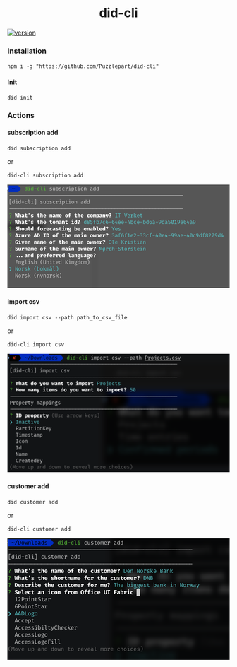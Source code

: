 <!-- ⚠️ This README has been generated from the file(s) "blueprint.md" ⚠️--><h1 align="center">did-cli</h1> 

[![version](https://img.shields.io/badge/version-0.0.26-green.svg)](https://semver.org)

### Installation

```shell
npm i -g "https://github.com/Puzzlepart/did-cli"
``` 

#### Init

```shell
did init
```


### Actions

#### subscription add

```shell
did subscription add
```

or

```shell
did-cli subscription add
```

![image-20210311092849679](assets/image-20210311092849679.png)


#### import csv

```shell
did import csv --path path_to_csv_file
```

or

```shell
did-cli import csv
```

![image-20210311092955701](assets/image-20210311092955701.png)


#### customer add

```shell
did customer add
```

or

```shell
did-cli customer add
```

![image-20210311093034792](assets/image-20210311093034792.png)
